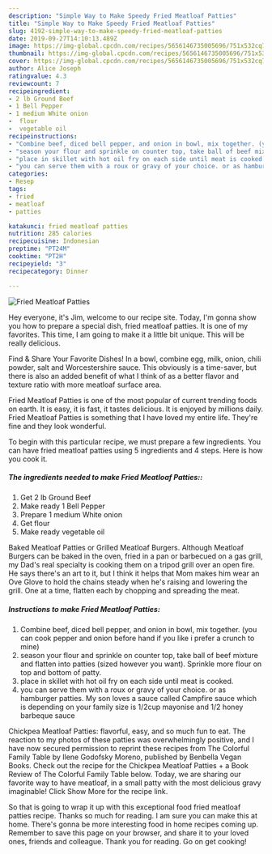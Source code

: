 ```yaml
---
description: "Simple Way to Make Speedy Fried Meatloaf Patties"
title: "Simple Way to Make Speedy Fried Meatloaf Patties"
slug: 4192-simple-way-to-make-speedy-fried-meatloaf-patties
date: 2019-09-27T14:10:13.489Z
image: https://img-global.cpcdn.com/recipes/5656146735005696/751x532cq70/fried-meatloaf-patties-recipe-main-photo.jpg
thumbnail: https://img-global.cpcdn.com/recipes/5656146735005696/751x532cq70/fried-meatloaf-patties-recipe-main-photo.jpg
cover: https://img-global.cpcdn.com/recipes/5656146735005696/751x532cq70/fried-meatloaf-patties-recipe-main-photo.jpg
author: Alice Joseph
ratingvalue: 4.3
reviewcount: 7
recipeingredient:
- 2 lb Ground Beef
- 1 Bell Pepper
- 1 medium White onion
-  flour
-  vegetable oil
recipeinstructions:
- "Combine beef, diced bell pepper, and onion in bowl, mix together. (you can cook pepper and onion before hand if you like i prefer a crunch to mine)"
- "season your flour and sprinkle on counter top, take ball of beef mixture and flatten into patties (sized however you want). Sprinkle more flour on top and bottom of patty."
- "place in skillet with hot oil fry on each side until meat is cooked."
- "you can serve them with a roux or gravy of your choice. or as hamburger patties. My son loves a sauce called Campfire sauce which is depending on your family size is 1/2cup mayonise and 1/2 honey barbeque sauce"
categories:
- Resep
tags:
- fried
- meatloaf
- patties

katakunci: fried meatloaf patties
nutrition: 285 calories
recipecuisine: Indonesian
preptime: "PT24M"
cooktime: "PT2H"
recipeyield: "3"
recipecategory: Dinner

---
```



![Fried Meatloaf Patties](https://img-global.cpcdn.com/recipes/5656146735005696/751x532cq70/fried-meatloaf-patties-recipe-main-photo.jpg)

Hey everyone, it's Jim, welcome to our recipe site. Today, I'm gonna show you how to prepare a special dish, fried meatloaf patties. It is one of my favorites. This time, I am going to make it a little bit unique. This will be really delicious.

Find &amp; Share Your Favorite Dishes! In a bowl, combine egg, milk, onion, chili powder, salt and Worcestershire sauce. This obviously is a time-saver, but there is also an added benefit of what I think of as a better flavor and texture ratio with more meatloaf surface area.

Fried Meatloaf Patties is one of the most popular of current trending foods on earth. It is easy, it is fast, it tastes delicious. It is enjoyed by millions daily. Fried Meatloaf Patties is something that I have loved my entire life. They're fine and they look wonderful.


To begin with this particular recipe, we must prepare a few ingredients. You can have fried meatloaf patties using 5 ingredients and 4 steps. Here is how you cook it.

##### The ingredients needed to make Fried Meatloaf Patties::

1. Get 2 lb Ground Beef
1. Make ready 1 Bell Pepper
1. Prepare 1 medium White onion
1. Get  flour
1. Make ready  vegetable oil


Baked Meatloaf Patties or Grilled Meatloaf Burgers. Although Meatloaf Burgers can be baked in the oven, fried in a pan or barbecued on a gas grill, my Dad&#39;s real specialty is cooking them on a tripod grill over an open fire. He says there&#39;s an art to it, but I think it helps that Mom makes him wear an Ove Glove to hold the chains steady when he&#39;s raising and lowering the grill. One at a time, flatten each by chopping and spreading the meat. 

##### Instructions to make Fried Meatloaf Patties:

1. Combine beef, diced bell pepper, and onion in bowl, mix together. (you can cook pepper and onion before hand if you like i prefer a crunch to mine)
1. season your flour and sprinkle on counter top, take ball of beef mixture and flatten into patties (sized however you want). Sprinkle more flour on top and bottom of patty.
1. place in skillet with hot oil fry on each side until meat is cooked.
1. you can serve them with a roux or gravy of your choice. or as hamburger patties. My son loves a sauce called Campfire sauce which is depending on your family size is 1/2cup mayonise and 1/2 honey barbeque sauce


Chickpea Meatloaf Patties: flavorful, easy, and so much fun to eat. The reaction to my photos of these patties was overwhelmingly positive, and I have now secured permission to reprint these recipes from The Colorful Family Table by Ilene Godofsky Moreno, published by Benbella Vegan Books. Check out the recipe for the Chickpea Meatloaf Patties + a Book Review of The Colorful Family Table below. Today, we are sharing our favorite way to have meatloaf, in a small patty with the most delicious gravy imaginable! Click Show More for the recipe link. 

So that is going to wrap it up with this exceptional food fried meatloaf patties recipe. Thanks so much for reading. I am sure you can make this at home. There's gonna be more interesting food in home recipes coming up. Remember to save this page on your browser, and share it to your loved ones, friends and colleague. Thank you for reading. Go on get cooking!
